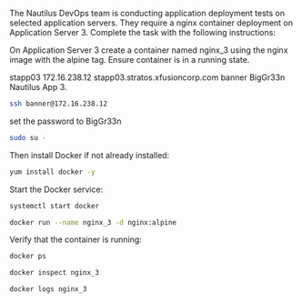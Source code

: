 The Nautilus DevOps team is conducting application deployment tests on selected application servers. They require a nginx container deployment on Application Server 3. Complete the task with the following instructions:


On Application Server 3 create a container named nginx_3 using the nginx image with the alpine tag. Ensure container is in a running state.

stapp03	172.16.238.12	stapp03.stratos.xfusioncorp.com	banner	BigGr33n	Nautilus App 3.

```bash
ssh banner@172.16.238.12
```
 set the password to BigGr33n
```bash
sudo su -
```
Then install Docker if not already installed:
```bash
yum install docker -y
```
Start the Docker service:
```bash
systemctl start docker
```

```bash
docker run --name nginx_3 -d nginx:alpine
```

Verify that the container is running:
```bash
docker ps
```
```bash
docker inspect nginx_3
```

```bash
docker logs nginx_3
```
